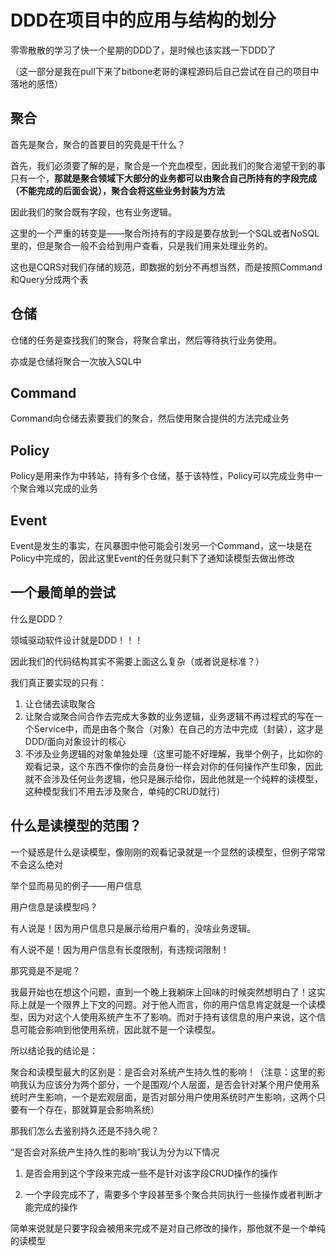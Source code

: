 # DDD在项目中的应用与结构的划分

零零散散的学习了快一个星期的DDD了，是时候也该实践一下DDD了

（这一部分是我在pull下来了bitbone老哥的课程源码后自己尝试在自己的项目中落地的感悟）

## 聚合

首先是聚合，聚合的首要目的究竟是干什么？

首先，我们必须要了解的是，聚合是一个充血模型，因此我们的聚合渴望干到的事只有一个，**那就是聚合领域下大部分的业务都可以由聚合自己所持有的字段完成（不能完成的后面会说），聚合会将这些业务封装为方法**

因此我们的聚合既有字段，也有业务逻辑。

这里的一个严重的转变是——聚合所持有的字段是要存放到一个SQL或者NoSQL里的，但是聚合一般不会给到用户查看，只是我们用来处理业务的。

这也是CQRS对我们存储的规范，即数据的划分不再想当然，而是按照Command和Query分成两个表

## 仓储

仓储的任务是查找我们的聚合，将聚合拿出，然后等待执行业务使用。

亦或是仓储将聚合一次放入SQL中

## Command

Command向仓储去索要我们的聚合，然后使用聚合提供的方法完成业务

## Policy

Policy是用来作为中转站，持有多个仓储，基于该特性，Policy可以完成业务中一个聚合难以完成的业务

## Event

Event是发生的事实，在风暴图中他可能会引发另一个Command，这一块是在Policy中完成的，因此这里Event的任务就只剩下了通知读模型去做出修改

## 一个最简单的尝试

什么是DDD？

领域驱动软件设计就是DDD！！！

因此我们的代码结构其实不需要上面这么复杂（或者说是标准？）

我们真正要实现的只有：

1. 让仓储去读取聚合
2. 让聚合或聚合间合作去完成大多数的业务逻辑，业务逻辑不再过程式的写在一个Service中，而是由各个聚合（对象）在自己的方法中完成（封装），这才是DDD/面向对象设计的核心
3. 不涉及业务逻辑的对象单独处理（这里可能不好理解，我举个例子，比如你的观看记录，这个东西不像你的会员身份一样会对你的任何操作产生印象，因此就不会涉及任何业务逻辑，他只是展示给你，因此他就是一个纯粹的读模型，这种模型我们不用去涉及聚合，单纯的CRUD就行）

## 什么是读模型的范围？

一个疑惑是什么是读模型，像刚刚的观看记录就是一个显然的读模型，但例子常常不会这么绝对

举个显而易见的例子——用户信息

用户信息是读模型吗？

有人说是！因为用户信息只是展示给用户看的，没啥业务逻辑。

有人说不是！因为用户信息有长度限制，有违规词限制！

那究竟是不是呢？

我最开始也在想这个问题，直到一个晚上我躺床上回味的时候突然想明白了！这实际上就是一个限界上下文的问题。对于他人而言，你的用户信息肯定就是一个读模型，因为对这个人使用系统产生不了影响。而对于持有该信息的用户来说，这个信息可能会影响到他使用系统，因此就不是一个读模型。

所以结论我的结论是：

聚合和读模型最大的区别是：是否会对系统产生持久性的影响！（注意：这里的影响我认为应该分为两个部分，一个是围观/个人层面，是否会针对某个用户使用系统时产生影响，一个是宏观层面，是否对部分用户使用系统时产生影响，这两个只要有一个存在，那就算是会影响系统）

那我们怎么去鉴别持久还是不持久呢？

“是否会对系统产生持久性的影响”我认为分为以下情况

1. 是否会用到这个字段来完成一些不是针对该字段CRUD操作的操作

2. 一个字段完成不了，需要多个字段甚至多个聚合共同执行一些操作或者判断才能完成的操作

简单来说就是只要字段会被用来完成不是对自己修改的操作，那他就不是一个单纯的读模型


